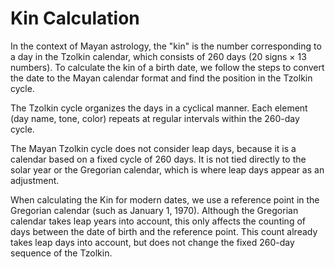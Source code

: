 # Kin Calculation

In the context of Mayan astrology, the "kin" is the number corresponding to a day in the Tzolkin calendar, which consists of 260 days (20 signs × 13 numbers). To calculate the kin of a birth date, we follow the steps to convert the date to the Mayan calendar format and find the position in the Tzolkin cycle.

The Tzolkin cycle organizes the days in a cyclical manner. Each element (day name, tone, color) repeats at regular intervals within the 260-day cycle.

The Mayan Tzolkin cycle does not consider leap days, because it is a calendar based on a fixed cycle of 260 days. It is not tied directly to the solar year or the Gregorian calendar, which is where leap days appear as an adjustment.

When calculating the Kin for modern dates, we use a reference point in the Gregorian calendar (such as January 1, 1970). Although the Gregorian calendar takes leap years into account, this only affects the counting of days between the date of birth and the reference point. This count already takes leap days into account, but does not change the fixed 260-day sequence of the Tzolkin.

